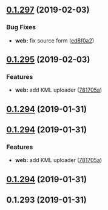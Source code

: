 ## [0.1.297](https://github.com/doomsower/whitewater/compare/@whitewater-guide/web@0.1.297...@whitewater-guide/web@0.1.297) (2019-02-03)

### Bug Fixes

- **web:** fix source form ([ed8f0a2](https://github.com/doomsower/whitewater/commit/ed8f0a2))

## [0.1.295](https://github.com/doomsower/whitewater/compare/@whitewater-guide/web@0.1.295...@whitewater-guide/web@0.1.295) (2019-02-03)

### Features

- **web:** add KML uploader ([781705a](https://github.com/doomsower/whitewater/commit/781705a))

## [0.1.294](https://github.com/doomsower/whitewater/compare/@whitewater-guide/web@0.1.294...@whitewater-guide/web@0.1.294) (2019-01-31)

## [0.1.294](https://github.com/doomsower/whitewater/compare/@whitewater-guide/web@0.1.294...@whitewater-guide/web@0.1.294) (2019-01-31)

### Features

- **web:** add KML uploader ([781705a](https://github.com/doomsower/whitewater/commit/781705a))

## [0.1.294](https://github.com/doomsower/whitewater/compare/@whitewater-guide/web@0.1.294...@whitewater-guide/web@0.1.294) (2019-01-31)

## 0.1.293 (2019-01-31)
